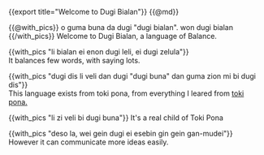 {{export title="Welcome to Dugi Bialan"}}
{{@md}}

{{@with_pics}}
o guma buna da dugi "dugi bialan". won dugi bialan
{{/with_pics}}
Welcome to Dugi Bialan, a language of Balance.

{{with_pics "li bialan ei enon dugi leli, ei dugi zelula"}}<br>
It balances few words, with saying lots.

{{with_pics "dugi dis li veli dan dugi \"dugi buna\" dan guma zion mi bi dugi dis"}}<br>
This language exists from toki pona, from everything I leared from [toki pona.](/from_toki_pona)

{{with_pics "li zi veli bi dugi buna"}}
It's a real child of Toki Pona

{{with_pics "deso la, wei gein dugi ei esebin gin gein gan-mudei"}}
However it can communicate more ideas easily.


